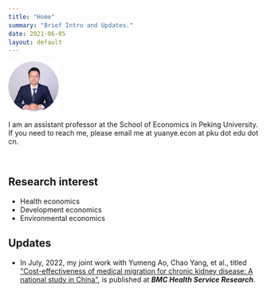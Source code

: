 ```yaml
---
title: "Home"
summary: "Brief Intro and Updates."
date: 2021-06-05
layout: default
---
```


<img src="research/photo-github-round2.jpg" width="20%" >

I am an assistant professor at the School of Economics in Peking University. If you need to reach me, please email me at yuanye.econ at pku dot edu dot cn.

<br clear="left"/>

## Research interest
- Health economics
- Development economics
- Environmental economics

## Updates

- In July, 2022, my joint work with Yumeng Ao, Chao Yang, et al., titled ["Cost-effectiveness of medical migration for chronic kidney disease: A national study in China"](https://bmchealthservres.biomedcentral.com/articles/10.1186/s12913-022-08266-x), is published at ***BMC Health Service Research***.

